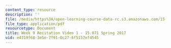 ```yaml
---
content_type: resource
description: ''
file: /media/https%3A/open-learning-course-data-rc.s3.amazonaws.com/15-071-the-analytics-edge-spring-2017/e4319f683e5e7f910c276f5157ef4545_MIT15_071S17_Unit9_Recitation.pdf
file_type: application/pdf
resourcetype: Document
title: Week 9 Recitation Video 1 - 15.071 Spring 2017
uid: e4319f68-3e5e-7f91-0c27-6f5157ef4545
---
```

